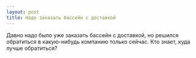 ```yaml
---
layout: post 
title: Надо заказать бассейн с доставкой 
--- 
```

Давно надо было уже заказать бассейн с доставкой, но решился обратиться в какую-нибудь компанию только сейчас. Кто знает, куда лучше обратиться?